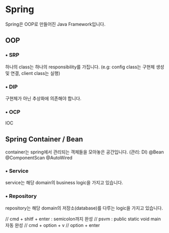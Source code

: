 # Spring
Spring은 OOP로 만들어진 Java Framework입니다.

## OOP
### • SRP
하나의 class는 하나의 responsibility를 가집니다.
(e.g: config class는 구현체 생성 및 연결, client class는 실행)
### • DIP
구현체가 아닌 추상화에 의존해야 합니다.
### • OCP


IOC

## Spring Container / Bean
container는 spring에서 관리되는 객체들을 모아놓은 공간입니다. (관리: DI)
@Bean
@ComponentScan
@AutoWired

### • Service
service는 해당 domain의 business logic을 가지고 있습니다.

### • Repository
repository는 해당 domain의 저장소(database)를 다루는 logic을 가지고 있습니다.


// cmd + shitf + enter : semicolon까지 완성
// psvm : public static void main 자동 완성
// cmd + option + v
// option + enter
